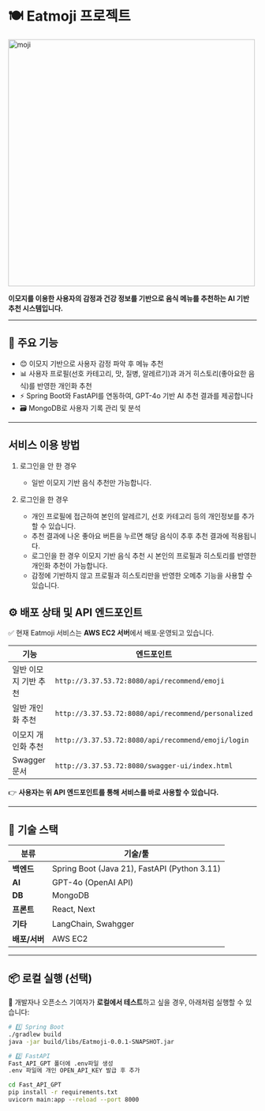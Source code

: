 # 🍽️ Eatmoji 프로젝트


<img src="https://github.com/user-attachments/assets/1aef44d0-4151-454d-86b3-0251b0e0d2a2" alt="moji" width="500"/>


**이모지를 이용한 사용자의 감정과 건강 정보를 기반으로 음식 메뉴를 추천하는 AI 기반 추천 시스템입니다.**

---

## 🚀 주요 기능

- 😊 이모지 기반으로 사용자 감정 파악 후 메뉴 추천
- 📊 사용자 프로필(선호 카테고리, 맛, 질병, 알레르기)과 과거 히스토리(좋아요한 음식)를 반영한 개인화 추천
- ⚡️ Spring Boot와 FastAPI를 연동하여, GPT-4o 기반 AI 추천 결과를 제공합니다
- 🗃️ MongoDB로 사용자 기록 관리 및 분석

---

## 서비스 이용 방법

1. 로그인을 안 한 경우
   
   - 일반 이모지 기반 음식 추천만 가능합니다.
     
2. 로그인을 한 경우
   - 개인 프로필에 접근하여 본인의 알레르기, 선호 카테고리 등의 개인정보를 추가할 수 있습니다.
   - 추천 결과에 나온 좋아요 버튼을 누르면 해당 음식이 추후 추천 결과에 적용됩니다.
   - 로그인을 한 경우 이모지 기반 음식 추천 시 본인의 프로필과 히스토리를 반영한 개인화 추천이 가능합니다.
   - 감정에 기반하지 않고 프로필과 히스토리만을 반영한 오메추 기능을 사용할 수 있습니다.


## ⚙️ 배포 상태 및 API 엔드포인트

✅ 현재 Eatmoji 서비스는 **AWS EC2 서버**에서 배포·운영되고 있습니다.

| 기능                  | 엔드포인트                                                  |
|-----------------------|-------------------------------------------------------------|
| 일반 이모지 기반 추천  | `http://3.37.53.72:8080/api/recommend/emoji`                |
| 일반 개인화 추천       | `http://3.37.53.72:8080/api/recommend/personalized`         |
| 이모지 개인화 추천     | `http://3.37.53.72:8080/api/recommend/emoji/login`          |
| Swagger 문서          | `http://3.37.53.72:8080/swagger-ui/index.html`              |

👉 **사용자는 위 API 엔드포인트를 통해 서비스를 바로 사용할 수 있습니다.**

---

## 🔗 기술 스택

| 분류             | 기술/툴                |
|------------------|------------------------|
| **백엔드**       | Spring Boot (Java 21), FastAPI (Python 3.11)|                    
| **AI**           | GPT-4o (OpenAI API)    |
| **DB**           | MongoDB                |
| **프론트**       | React, Next            |
| **기타**         | LangChain, Swahgger    |
| **배포/서버**    | AWS EC2                |

---

## 📦 로컬 실행 (선택)

🔹 개발자나 오픈소스 기여자가 **로컬에서 테스트**하고 싶을 경우, 아래처럼 실행할 수 있습니다:

```bash
# 1️⃣ Spring Boot
./gradlew build
java -jar build/libs/Eatmoji-0.0.1-SNAPSHOT.jar

# 2️⃣ FastAPI
Fast_API_GPT 폴더에 .env파일 생성
.env 파일에 개인 OPEN_API_KEY 발급 후 추가

cd Fast_API_GPT
pip install -r requirements.txt
uvicorn main:app --reload --port 8000
